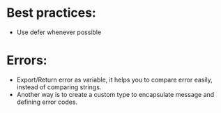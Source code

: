 
# Best practices:
- Use defer whenever possible

# Errors:
- Export/Return error as variable, it helps you to compare error easily, instead of comparing strings.
- Another way is to create a custom type to encapsulate message and defining error codes. 